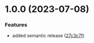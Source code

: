 # 1.0.0 (2023-07-08)


### Features

* added semantic release ([27c3c7f](https://github.com/caiquilipe/clean-crud-user/commit/27c3c7fa2a33b84f80da463b5a0b0425a1371d70))
